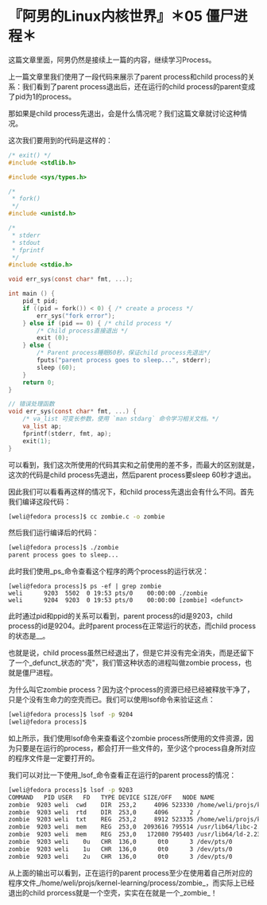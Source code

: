 # 『阿男的Linux内核世界』＊05 僵尸进程＊

这篇文章里面，阿男仍然是接续上一篇的内容，继续学习Process。

上一篇文章里我们使用了一段代码来展示了parent process和child process的关系：我们看到了parent process退出后，还在运行的child process的parent变成了pid为1的process。

那如果是child process先退出，会是什么情况呢？我们这篇文章就讨论这种情况。

这次我们要用到的代码是这样的：

```c
/* exit() */
#include <stdlib.h>

#include <sys/types.h>

/*
 * fork()
 */
#include <unistd.h>

/* 
 * stderr
 * stdout
 * fprintf
 */
#include <stdio.h>

void err_sys(const char* fmt, ...);

int main () {
	pid_t pid;
	if ((pid = fork()) < 0) { /* create a process */
		err_sys("fork error");
	} else if (pid == 0) { /* child process */
		/* Child process直接退出 */
		exit (0); 
	} else {
		/* Parent process睡眠60秒，保证child process先退出*/
		fputs("parent process goes to sleep...", stderr);
		sleep (60); 
	}
	return 0;
}

// 错误处理函数
void err_sys(const char* fmt, ...) {
	/* va_list 可变长参数，使用 `man stdarg` 命令学习相关文档。*/
	va_list ap;
	fprintf(stderr, fmt, ap);
	exit(1);
}

```

可以看到，我们这次所使用的代码其实和之前使用的差不多，而最大的区别就是，这次的代码是child process先退出，然后parent process要sleep 60秒才退出。

因此我们可以看看再这样的情况下，和child process先退出会有什么不同。首先我们编译这段代码：

```bash
[weli@fedora process]$ cc zombie.c -o zombie
```

然后我们运行编译后的代码：

```bash
[weli@fedora process]$ ./zombie 
parent process goes to sleep...
```

此时我们使用_ps_命令查看这个程序的两个process的运行状况：

```
[weli@fedora process]$ ps -ef | grep zombie
weli      9203  5502  0 19:53 pts/0    00:00:00 ./zombie
weli      9204  9203  0 19:53 pts/0    00:00:00 [zombie] <defunct>
```

此时通过pid和ppid的关系可以看到，parent process的id是9203，child process的id是9204。此时parent process在正常运行的状态，而child process的状态是_<defunct>_。

也就是说，child process虽然已经退出了，但是它并没有完全消失，而是还留下了一个_defunct_状态的"壳"，我们管这种状态的进程叫做zombie process，也就是僵尸进程。

为什么叫它zombie process？因为这个process的资源已经已经被释放干净了，只是个没有生命力的空壳而已。我们可以使用lsof命令来验证这点：

```bash
[weli@fedora process]$ lsof -p 9204
[weli@fedora process]$ 
```

如上所示，我们使用lsof命令来查看这个zombie process所使用的文件资源，因为只要是在运行的process，都会打开一些文件的，至少这个process自身所对应的程序文件是一定要打开的。

我们可以对比一下使用_lsof_命令查看正在运行的parent process的情况：

```bash
[weli@fedora process]$ lsof -p 9203
COMMAND   PID USER   FD   TYPE DEVICE SIZE/OFF   NODE NAME
zombie  9203 weli  cwd    DIR  253,2     4096 523330 /home/weli/projs/kernel-learning/process
zombie  9203 weli  rtd    DIR  253,0     4096      2 /
zombie  9203 weli  txt    REG  253,2     8912 523335 /home/weli/projs/kernel-learning/process/zombie
zombie  9203 weli  mem    REG  253,0  2093616 795514 /usr/lib64/libc-2.23.so
zombie  9203 weli  mem    REG  253,0   172080 795403 /usr/lib64/ld-2.23.so
zombie  9203 weli    0u   CHR  136,0      0t0      3 /dev/pts/0
zombie  9203 weli    1u   CHR  136,0      0t0      3 /dev/pts/0
zombie  9203 weli    2u   CHR  136,0      0t0      3 /dev/pts/0
```

从上面的输出可以看到，正在运行的parent process至少在使用着自己所对应的程序文件_/home/weli/projs/kernel-learning/process/zombie_，而实际上已经退出的child prorcess就是一个空壳，实实在在就是一个_zombie_！





